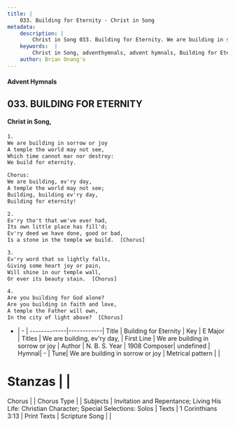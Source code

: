 ```yaml
---
title: |
    033. Building for Eternity - Christ in Song
metadata:
    description: |
        Christ in Song 033. Building for Eternity. We are building in sorrow or joy A temple the world may not see, Which time cannot mar nor destroy: We build for eternity. Chorus: We are building, ev'ry day, A temple the world may not see; Building, building ev'ry day, Building for eternity!
    keywords:  |
        Christ in Song, adventhymnals, advent hymnals, Building for Eternity, We are building in sorrow or joy. We are building, ev'ry day,
    author: Brian Onang'o
---
```


#### Advent Hymnals
## 033. BUILDING FOR ETERNITY
####  Christ in Song,

```txt
1.
We are building in sorrow or joy
A temple the world may not see,
Which time cannot mar nor destroy:
We build for eternity.

Chorus:
We are building, ev'ry day,
A temple the world may not see;
Building, building ev'ry day,
Building for eternity!

2.
Ev'ry tho't that we've ever had,
Its own little place has fill'd;
Ev'ry deed we have done, good or bad,
Is a stone in the temple we build.  [Chorus]

3.
Ev'ry word that so lightly falls,
Giving some heart joy or pain,
Will shine in our temple wall,
Or ever its beauty stain.  [Chorus]

4.
Are you building for God alone?
Are you building in faith and love,
A temple the Father will own,
In the city of light above?  [Chorus]

```

- |   -  |
-------------|------------|
Title | Building for Eternity |
Key | E Major |
Titles | We are building, ev'ry day, |
First Line | We are building in sorrow or joy |
Author | N. B. S.
Year | 1908
Composer| undefined |
Hymnal|  - |
Tune| We are building in sorrow or joy |
Metrical pattern | |
# Stanzas |  |
Chorus |  |
Chorus Type |  |
Subjects | Invitation and Repentance; Living His Life: Christian Character; Special Selections: Solos |
Texts | 1 Corinthians 3:13 |
Print Texts | 
Scripture Song |  |
    
